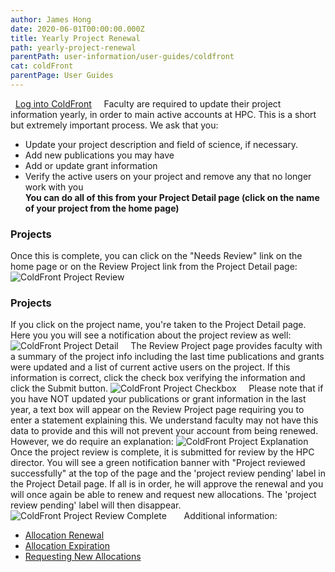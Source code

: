 ```yaml
---
author: James Hong
date: 2020-06-01T00:00:00.000Z
title: Yearly Project Renewal
path: yearly-project-renewal
parentPath: user-information/user-guides/coldfront
cat: coldFront
parentPage: User Guides
---
```


&nbsp;
[Log into ColdFront](https://hpcaccount.usc.edu/)
&nbsp;
&nbsp;
Faculty are required to update their project information yearly, in order to main active accounts at HPC.  This is a short but extremely important process.  We ask that you:
* Update your project description and field of science, if necessary.
* Add new publications you may have
* Add or update grant information
* Verify the active users on your project and remove any that no longer work with you  
**You can do all of this from your Project Detail page (click on the name of your project from the home page)**

### Projects
Once this is complete, you can click on the "Needs Review" link on the home page or on the Review Project link from the Project Detail page:  
![ColdFront Project Review](/images/coldfront_project_review.png)
&nbsp;
&nbsp;
### Projects
If you click on the project name, you're taken to the Project Detail page.  Here you you will see a notification about the project review as well:  
![ColdFront Project Detail](/images/coldfront_project_detail.png)
&nbsp;
&nbsp;
The Review Project page provides faculty with a summary of the project info including the last time publications and grants were updated and a list of current active users on the project.  If this information is correct, click the check box verifying the information and click the Submit button.
![ColdFront Project Checkbox](/images/coldfront_project_detailcheckbox.png)
&nbsp;
&nbsp;
Please note that if you have NOT updated your publications or grant information in the last year, a text box will appear on the Review Project page requiring you to enter a statement explaining this.  We understand faculty may not have this data to provide and this will not prevent your account from being renewed.  However, we do require an explanation:
![ColdFront Project Explanation](/images/coldfront_project_detailexplanation.png)
&nbsp;
&nbsp;
Once the project review is complete, it is submitted for review by the HPC director.  You will see a green notification banner with "Project reviewed successfully" at the top of the page and the 'project review pending' label in the Project Detail page.  If all is in order, he will approve the renewal and you will once again be able to renew and request new allocations.  The 'project review pending' label will then disappear.
![ColdFront Project Review Complete](/images/coldfront_project_reviewcomplete.png)
&nbsp;
&nbsp;
&nbsp;
Additional information:
* [Allocation Renewal](renew-allocation) 
* [Allocation Expiration](allocation-expiration)  
* [Requesting New Allocations](request-new-allocation)  

